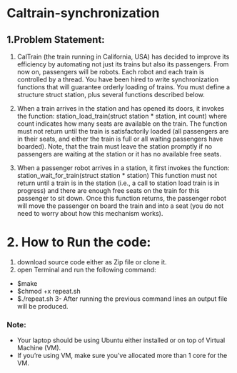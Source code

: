 # Caltrain-synchronization
## 1.Problem Statement:
1. CalTrain (the train running in California, USA) has decided to improve its efficiency by automating not just its trains but also its passengers. From now on, passengers will be robots. Each robot and each train is controlled by a thread. You have been hired to write synchronization functions that will guarantee orderly loading of trains. You must define a structure struct station, plus several functions described below.

2. When a train arrives in the station and has opened its doors, it invokes the function: station_load_train(struct station * station, int count) where count indicates how many seats are available on the train. The function must not return until the train is satisfactorily loaded (all passengers are in their seats, and either the train is full or all waiting passengers have boarded). Note, that the train must leave the station promptly if no passengers are waiting at the station or it has no available free seats.

3. When a passenger robot arrives in a station, it first invokes the function: station_wait_for_train(struct station * station) This function must not return until a train is in the station (i.e., a call to station load train is in progress) and there are enough free seats on the train for this passenger to sit down. Once this function returns, the passenger robot will move the passenger on board the train and into a seat (you do not need to worry about how this mechanism works).

# 2. How to Run the code:
1. download source code either as Zip file or clone it.
2. open Terminal and run the following command:
  - $make
  - $chmod +x repeat.sh
  - $./repeat.sh
3- After running the previous command lines an output file will be produced.
### Note:
- Your laptop should be using Ubuntu either installed or on top of Virtual Machine (VM).
- If you’re using VM, make sure you’ve allocated more than 1 core for the VM.
